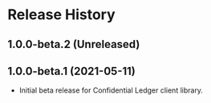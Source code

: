 # Release History

## 1.0.0-beta.2 (Unreleased)


## 1.0.0-beta.1 (2021-05-11)

- Initial beta release for Confidential Ledger client library.
